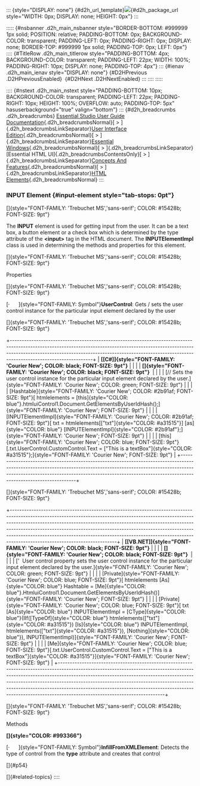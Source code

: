 ::: {style="DISPLAY: none"}
[](ms-xhelp:///?Id=d2h_url_template){#d2h_url_template}![](!package_url!){#d2h_package_url style="WIDTH: 0px; DISPLAY: none; HEIGHT: 0px"}
:::

::::: {#nsbanner .d2h_main_nsbanner style="BORDER-BOTTOM: #999999 1px solid; POSITION: relative; PADDING-BOTTOM: 0px; BACKGROUND-COLOR: transparent; PADDING-LEFT: 0px; PADDING-RIGHT: 0px; DISPLAY: none; BORDER-TOP: #999999 1px solid; PADDING-TOP: 0px; LEFT: 0px"}
:::: {#TitleRow .d2h_main_titlerow style="PADDING-BOTTOM: 4px; BACKGROUND-COLOR: transparent; PADDING-LEFT: 22px; WIDTH: 100%; PADDING-RIGHT: 10px; DISPLAY: none; PADDING-TOP: 4px"}
::: {#ienav .d2h_main_ienav style="DISPLAY: none"}
[](ms-xhelp:///?Id=932d24e8-e063-4318-9fb5-daa0c6f74d61){#D2HPrevious .D2HPreviousEnabled}  [](ms-xhelp:///?Id=5697628e-13ca-4257-82c2-5b309c1d9036){#D2HNext .D2HNextEnabled}
:::
::::
:::::

:::: {#nstext .d2h_main_nstext style="PADDING-BOTTOM: 10px; BACKGROUND-COLOR: transparent; PADDING-LEFT: 22px; PADDING-RIGHT: 10px; HEIGHT: 100%; OVERFLOW: auto; PADDING-TOP: 5px" hasuserbackground="true" valign="bottom"}
::: {#d2h_breadcrumbs .d2h_breadcrumbs}
[Essential Studio User Guide Documentation](ms-xhelp:///?Id=12457748-09e3-4d74-a240-8e049cedf030){.d2h_breadcrumbsNormal}[ \> ]{.d2h_breadcrumbsLinkSeparator}[User Interface Edition](ms-xhelp:///?Id=c29296b7-531c-413b-a0ec-488ca1f7f669){.d2h_breadcrumbsNormal}[ \> ]{.d2h_breadcrumbsLinkSeparator}[Essential Windows](ms-xhelp:///?Id=e60759d8-47a4-4570-9d7a-16a68d63f2ea){.d2h_breadcrumbsNormal}[ \> ]{.d2h_breadcrumbsLinkSeparator}[Essential HTML UI]{.d2h_breadcrumbsContentsOnly}[ \> ]{.d2h_breadcrumbsLinkSeparator}[Concepts And Features](ms-xhelp:///?Id=fcb5d682-601f-4d1c-ae54-299d1cc60ad8){.d2h_breadcrumbsNormal}[ \> ]{.d2h_breadcrumbsLinkSeparator}[HTML Elements](ms-xhelp:///?Id=aae39d32-dc39-4d21-aaa8-26cadaa44333){.d2h_breadcrumbsNormal}
:::

### INPUT Element {#input-element style="tab-stops: 0pt"}

[]{style="FONT-FAMILY: 'Trebuchet MS','sans-serif'; COLOR: #15428b; FONT-SIZE: 9pt"} 

The **INPUT** element is used for getting input from the user. It can be a text box, a button element or a check box which is determined by the type attribute of the **\<input\>** tag in the HTML document. The **INPUTElementImpl** class is used in determining the methods and properties for this element.

[]{style="FONT-FAMILY: 'Trebuchet MS','sans-serif'; COLOR: #15428b; FONT-SIZE: 9pt"} 

Properties

[]{style="FONT-FAMILY: 'Trebuchet MS','sans-serif'; COLOR: #15428b; FONT-SIZE: 9pt"} 

[·      ]{style="FONT-FAMILY: Symbol"}**UserControl**: Gets / sets the user control instance for the particular input element declared by the user

[]{style="FONT-FAMILY: 'Trebuchet MS','sans-serif'; COLOR: #15428b; FONT-SIZE: 9pt"} 

+----------------------------------------------------------------------------------------------------------------------------------------------------------------------------------------------------------------------------------------------------------------------------+
| **[\[C#\]]{style="FONT-FAMILY: 'Courier New'; COLOR: black; FONT-SIZE: 9pt"}**                                                                                                                                                                                             |
|                                                                                                                                                                                                                                                                            |
| **[]{style="FONT-FAMILY: 'Courier New'; COLOR: black; FONT-SIZE: 9pt"}**                                                                                                                                                                                                   |
|                                                                                                                                                                                                                                                                            |
| [// Sets the user control instance for the particular input element declared by the user.]{style="FONT-FAMILY: 'Courier New'; COLOR: green; FONT-SIZE: 9pt"}                                                                                                               |
|                                                                                                                                                                                                                                                                            |
| [Hashtable]{style="FONT-FAMILY: 'Courier New'; COLOR: #2b91af; FONT-SIZE: 9pt"}[ htmlelements = [this]{style="COLOR: blue"}.htmluiControl1.Document.GetElementsByUserIdHash();]{style="FONT-FAMILY: 'Courier New'; FONT-SIZE: 9pt"}                                        |
|                                                                                                                                                                                                                                                                            |
| [INPUTElementImpl]{style="FONT-FAMILY: 'Courier New'; COLOR: #2b91af; FONT-SIZE: 9pt"}[ txt = htmlelements\[[\"txt\"]{style="COLOR: #a31515"}\] [as]{style="COLOR: blue"} [INPUTElementImpl]{style="COLOR: #2b91af"};]{style="FONT-FAMILY: 'Courier New'; FONT-SIZE: 9pt"} |
|                                                                                                                                                                                                                                                                            |
| [this]{style="FONT-FAMILY: 'Courier New'; COLOR: blue; FONT-SIZE: 9pt"}[.txt.UserControl.CustomControl.Text = [\"This is a textBox\"]{style="COLOR: #a31515"};]{style="FONT-FAMILY: 'Courier New'; FONT-SIZE: 9pt"}                                                        |
+----------------------------------------------------------------------------------------------------------------------------------------------------------------------------------------------------------------------------------------------------------------------------+

[]{style="FONT-FAMILY: 'Trebuchet MS','sans-serif'; COLOR: #15428b; FONT-SIZE: 9pt"} 

+--------------------------------------------------------------------------------------------------------------------------------------------------------------------------------------------------------------------------------------------------------------------------------------------------------------------------------------------------------------------------------------------------------------------------------------------------+
| **[\[VB.NET\]]{style="FONT-FAMILY: 'Courier New'; COLOR: black; FONT-SIZE: 9pt"}**                                                                                                                                                                                                                                                                                                                                                               |
|                                                                                                                                                                                                                                                                                                                                                                                                                                                  |
| **[]{style="FONT-FAMILY: 'Courier New'; COLOR: black; FONT-SIZE: 9pt"}**                                                                                                                                                                                                                                                                                                                                                                         |
|                                                                                                                                                                                                                                                                                                                                                                                                                                                  |
| [\'  User control property sets the user control instance for the particular input element declared by the user.]{style="FONT-FAMILY: 'Courier New'; COLOR: green; FONT-SIZE: 9pt"}                                                                                                                                                                                                                                                              |
|                                                                                                                                                                                                                                                                                                                                                                                                                                                  |
| [Private]{style="FONT-FAMILY: 'Courier New'; COLOR: blue; FONT-SIZE: 9pt"}[ htmlelements [As]{style="COLOR: blue"} Hashtable = [Me]{style="COLOR: blue"}.HtmluiControl1.Document.GetElementsByUserIdHash()]{style="FONT-FAMILY: 'Courier New'; FONT-SIZE: 9pt"}                                                                                                                                                                                  |
|                                                                                                                                                                                                                                                                                                                                                                                                                                                  |
| [Private]{style="FONT-FAMILY: 'Courier New'; COLOR: blue; FONT-SIZE: 9pt"}[ txt [As]{style="COLOR: blue"} INPUTElementImpl = [CType]{style="COLOR: blue"}(IIf([TypeOf]{style="COLOR: blue"} htmlelements([\"txt\"]{style="COLOR: #a31515"}) [Is]{style="COLOR: blue"} INPUTElementImpl, htmlelements([\"txt\"]{style="COLOR: #a31515"}), [Nothing]{style="COLOR: blue"}), INPUTElementImpl)]{style="FONT-FAMILY: 'Courier New'; FONT-SIZE: 9pt"} |
|                                                                                                                                                                                                                                                                                                                                                                                                                                                  |
| [Me]{style="FONT-FAMILY: 'Courier New'; COLOR: blue; FONT-SIZE: 9pt"}[.txt.UserControl.CustomControl.Text = [\"This is a textBox\"]{style="COLOR: #a31515"}]{style="FONT-FAMILY: 'Courier New'; FONT-SIZE: 9pt"}                                                                                                                                                                                                                                 |
+--------------------------------------------------------------------------------------------------------------------------------------------------------------------------------------------------------------------------------------------------------------------------------------------------------------------------------------------------------------------------------------------------------------------------------------------------+

[]{style="FONT-FAMILY: 'Trebuchet MS','sans-serif'; COLOR: #15428b; FONT-SIZE: 9pt"} 

Methods

**[]{style="COLOR: #993366"}** 

[·      ]{style="FONT-FAMILY: Symbol"}**InfillFromXMLElement**: Detects the type of control from the **type** attribute and creates that control

[]{#p54} 

[]{#related-topics}
::::
